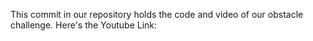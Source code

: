 This commit in our repository holds the code and video of our obstacle challenge. 
Here's the Youtube Link:
